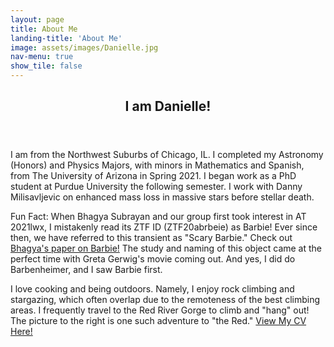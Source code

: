 ```yaml
---
layout: page
title: About Me
landing-title: 'About Me'
image: assets/images/Danielle.jpg
nav-menu: true
show_tile: false
---
```


<!-- Main -->
<div id="main" class="alt">

<!-- One -->
<section id="one">
	<div class="inner">
		<header class="major">
			<h1>I am Danielle!</h1>
		</header>

<p><span class="image left"><img src="{% link assets/images/Danielle.jpg %}" alt="" /></span>I am from the Northwest Suburbs of Chicago, IL. I completed my Astronomy (Honors) and Physics Majors, with minors in Mathematics and Spanish, from The University of Arizona in Spring 2021. I began work as a PhD student at Purdue University the following semester. I work with Danny Milisavljevic on enhanced mass loss in massive stars before stellar death. </p>

<p>Fun Fact: When Bhagya Subrayan and our group first took interest in AT 2021lwx, I mistakenly read its ZTF ID (ZTF20abrbeie) as Barbie! Ever since then, we have referred to this transient as "Scary Barbie." Check out <a href = "https://ui.adsabs.harvard.edu/abs/2023ApJ...948L..19S/abstract">Bhagya's paper on Barbie!</a> The study and naming of this object came at the perfect time with Greta Gerwig's movie coming out. And yes, I did do Barbenheimer, and I saw Barbie first.</p>

<p><span class="image right"><img src="{% link assets/images/IMG_7984.jpg %}" alt="" /></span>I love cooking and being outdoors. Namely, I enjoy rock climbing and stargazing, which often overlap due to the remoteness of the best climbing areas. I frequently travel to the Red River Gorge to climb and "hang" out! The picture to the right is one such adventure to "the Red."
<a href="https://drive.google.com/file/d/1kF0uPiWVcYSA0O951wNmk7PGJoigynIW/view?usp=sharing",class="button">View My CV Here!</a>
</p>
